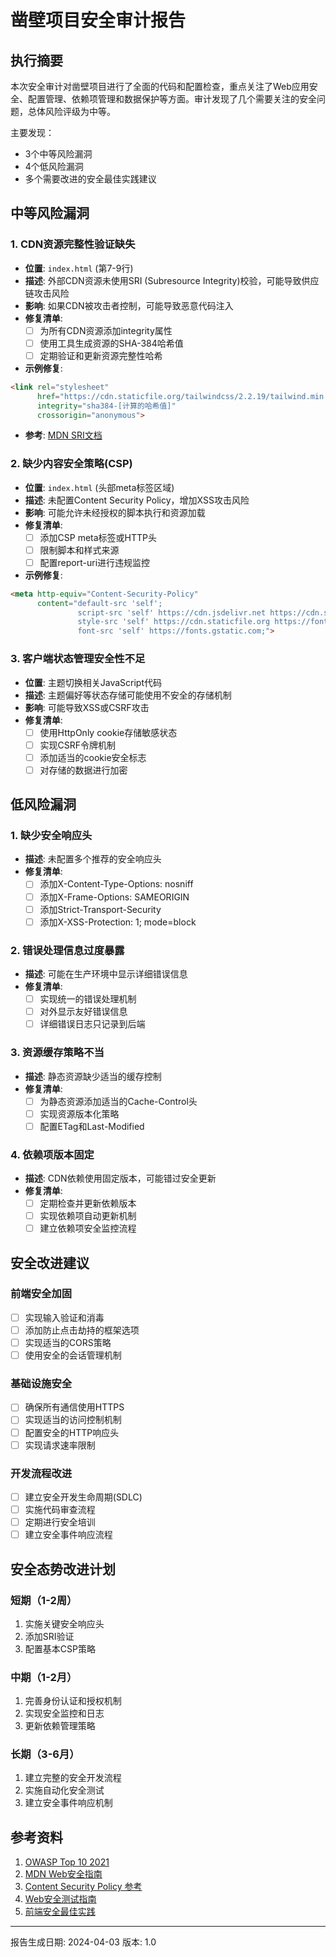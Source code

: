 # 凿壁项目安全审计报告

## 执行摘要

本次安全审计对凿壁项目进行了全面的代码和配置检查，重点关注了Web应用安全、配置管理、依赖项管理和数据保护等方面。审计发现了几个需要关注的安全问题，总体风险评级为中等。

主要发现：
- 3个中等风险漏洞
- 4个低风险漏洞
- 多个需要改进的安全最佳实践建议

## 中等风险漏洞

### 1. CDN资源完整性验证缺失
- **位置**: `index.html` (第7-9行)
- **描述**: 外部CDN资源未使用SRI (Subresource Integrity)校验，可能导致供应链攻击风险
- **影响**: 如果CDN被攻击者控制，可能导致恶意代码注入
- **修复清单**:
  - [ ] 为所有CDN资源添加integrity属性
  - [ ] 使用工具生成资源的SHA-384哈希值
  - [ ] 定期验证和更新资源完整性哈希
- **示例修复**:
```html
<link rel="stylesheet" 
      href="https://cdn.staticfile.org/tailwindcss/2.2.19/tailwind.min.css"
      integrity="sha384-[计算的哈希值]"
      crossorigin="anonymous">
```
- **参考**: [MDN SRI文档](https://developer.mozilla.org/zh-CN/docs/Web/Security/Subresource_Integrity)

### 2. 缺少内容安全策略(CSP)
- **位置**: `index.html` (头部meta标签区域)
- **描述**: 未配置Content Security Policy，增加XSS攻击风险
- **影响**: 可能允许未经授权的脚本执行和资源加载
- **修复清单**:
  - [ ] 添加CSP meta标签或HTTP头
  - [ ] 限制脚本和样式来源
  - [ ] 配置report-uri进行违规监控
- **示例修复**:
```html
<meta http-equiv="Content-Security-Policy" 
      content="default-src 'self'; 
               script-src 'self' https://cdn.jsdelivr.net https://cdn.staticfile.org; 
               style-src 'self' https://cdn.staticfile.org https://fonts.googleapis.com;
               font-src 'self' https://fonts.gstatic.com;">
```

### 3. 客户端状态管理安全性不足
- **位置**: 主题切换相关JavaScript代码
- **描述**: 主题偏好等状态存储可能使用不安全的存储机制
- **影响**: 可能导致XSS或CSRF攻击
- **修复清单**:
  - [ ] 使用HttpOnly cookie存储敏感状态
  - [ ] 实现CSRF令牌机制
  - [ ] 添加适当的cookie安全标志
  - [ ] 对存储的数据进行加密

## 低风险漏洞

### 1. 缺少安全响应头
- **描述**: 未配置多个推荐的安全响应头
- **修复清单**:
  - [ ] 添加X-Content-Type-Options: nosniff
  - [ ] 添加X-Frame-Options: SAMEORIGIN
  - [ ] 添加Strict-Transport-Security
  - [ ] 添加X-XSS-Protection: 1; mode=block

### 2. 错误处理信息过度暴露
- **描述**: 可能在生产环境中显示详细错误信息
- **修复清单**:
  - [ ] 实现统一的错误处理机制
  - [ ] 对外显示友好错误信息
  - [ ] 详细错误日志只记录到后端

### 3. 资源缓存策略不当
- **描述**: 静态资源缺少适当的缓存控制
- **修复清单**:
  - [ ] 为静态资源添加适当的Cache-Control头
  - [ ] 实现资源版本化策略
  - [ ] 配置ETag和Last-Modified

### 4. 依赖项版本固定
- **描述**: CDN依赖使用固定版本，可能错过安全更新
- **修复清单**:
  - [ ] 定期检查并更新依赖版本
  - [ ] 实现依赖项自动更新机制
  - [ ] 建立依赖项安全监控流程

## 安全改进建议

### 前端安全加固
- [ ] 实现输入验证和消毒
- [ ] 添加防止点击劫持的框架选项
- [ ] 实现适当的CORS策略
- [ ] 使用安全的会话管理机制

### 基础设施安全
- [ ] 确保所有通信使用HTTPS
- [ ] 实现适当的访问控制机制
- [ ] 配置安全的HTTP响应头
- [ ] 实现请求速率限制

### 开发流程改进
- [ ] 建立安全开发生命周期(SDLC)
- [ ] 实施代码审查流程
- [ ] 定期进行安全培训
- [ ] 建立安全事件响应流程

## 安全态势改进计划

### 短期（1-2周）
1. 实施关键安全响应头
2. 添加SRI验证
3. 配置基本CSP策略

### 中期（1-2月）
1. 完善身份认证和授权机制
2. 实现安全监控和日志
3. 更新依赖管理策略

### 长期（3-6月）
1. 建立完整的安全开发流程
2. 实施自动化安全测试
3. 建立安全事件响应机制

## 参考资料

1. [OWASP Top 10 2021](https://owasp.org/Top10/)
2. [MDN Web安全指南](https://developer.mozilla.org/zh-CN/docs/Web/Security)
3. [Content Security Policy 参考](https://content-security-policy.com/)
4. [Web安全测试指南](https://owasp.org/www-project-web-security-testing-guide/)
5. [前端安全最佳实践](https://cheatsheetseries.owasp.org/cheatsheets/Frontend_Security_Cheat_Sheet.html)

---

报告生成日期: 2024-04-03
版本: 1.0 